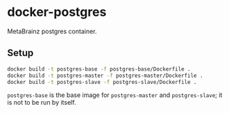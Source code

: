 # docker-postgres

MetaBrainz postgres container.

## Setup

```bash
docker build -t postgres-base -f postgres-base/Dockerfile .
docker build -t postgres-master -f postgres-master/Dockerfile .
docker build -t postgres-slave -f postgres-slave/Dockerfile .
```

`postgres-base` is the base image for `postgres-master` and `postgres-slave`;
it is not to be run by itself.
